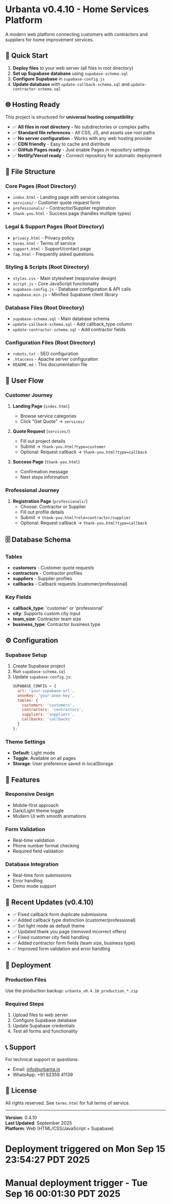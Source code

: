 # Urbanta v0.4.10 - Home Services Platform

A modern web platform connecting customers with contractors and suppliers for home improvement services.

## 🚀 Quick Start

1. **Deploy files** to your web server (all files in root directory)
2. **Set up Supabase database** using `supabase-schema.sql`
3. **Configure Supabase** in `supabase-config.js`
4. **Update database** with `update-callback-schema.sql` and `update-contractor-schema.sql`

## 🌐 Hosting Ready

This project is structured for **universal hosting compatibility**:

- ✅ **All files in root directory** - No subdirectories or complex paths
- ✅ **Standard file references** - All CSS, JS, and assets use root paths
- ✅ **No server configuration** - Works with any web hosting provider
- ✅ **CDN friendly** - Easy to cache and distribute
- ✅ **GitHub Pages ready** - Just enable Pages in repository settings
- ✅ **Netlify/Vercel ready** - Connect repository for automatic deployment

## 📁 File Structure

### Core Pages (Root Directory)
- `index.html` - Landing page with service categories
- `services/` - Customer quote request form
- `professionals/` - Contractor/Supplier registration
- `thank-you.html` - Success page (handles multiple types)

### Legal & Support Pages (Root Directory)
- `privacy.html` - Privacy policy
- `terms.html` - Terms of service
- `support.html` - Support/contact page
- `faq.html` - Frequently asked questions

### Styling & Scripts (Root Directory)
- `styles.css` - Main stylesheet (responsive design)
- `script.js` - Core JavaScript functionality
- `supabase-config.js` - Database configuration & API calls
- `supabase.min.js` - Minified Supabase client library

### Database Files (Root Directory)
- `supabase-schema.sql` - Main database schema
- `update-callback-schema.sql` - Add callback_type column
- `update-contractor-schema.sql` - Add contractor fields

### Configuration Files (Root Directory)
- `robots.txt` - SEO configuration
- `.htaccess` - Apache server configuration
- `README.md` - This documentation file

## 🔄 User Flow

### Customer Journey
1. **Landing Page** (`index.html`)
   - Browse service categories
   - Click "Get Quote" → `services/`

2. **Quote Request** (`services/`)
   - Fill out project details
   - Submit → `thank-you.html?type=customer`
   - Optional: Request callback → `thank-you.html?type=callback`

3. **Success Page** (`thank-you.html`)
   - Confirmation message
   - Next steps information

### Professional Journey
1. **Registration Page** (`professionals/`)
   - Choose: Contractor or Supplier
   - Fill out profile details
   - Submit → `thank-you.html?role=contractor/supplier`
   - Optional: Request callback → `thank-you.html?type=callback`

## 🗄️ Database Schema

### Tables
- **customers** - Customer quote requests
- **contractors** - Contractor profiles
- **suppliers** - Supplier profiles
- **callbacks** - Callback requests (customer/professional)

### Key Fields
- **callback_type**: 'customer' or 'professional'
- **city**: Supports custom city input
- **team_size**: Contractor team size
- **business_type**: Contractor business type

## ⚙️ Configuration

### Supabase Setup
1. Create Supabase project
2. Run `supabase-schema.sql`
3. Update `supabase-config.js`:
   ```javascript
   SUPABASE_CONFIG = {
     url: 'your-supabase-url',
     anonKey: 'your-anon-key',
     tables: {
       customers: 'customers',
       contractors: 'contractors',
       suppliers: 'suppliers',
       callbacks: 'callbacks'
     }
   };
   ```

### Theme Settings
- **Default**: Light mode
- **Toggle**: Available on all pages
- **Storage**: User preference saved in localStorage

## 🎨 Features

### Responsive Design
- Mobile-first approach
- Dark/Light theme toggle
- Modern UI with smooth animations

### Form Validation
- Real-time validation
- Phone number format checking
- Required field validation

### Database Integration
- Real-time form submissions
- Error handling
- Demo mode support

## 🔧 Recent Updates (v0.4.10)

- ✅ Fixed callback form duplicate submissions
- ✅ Added callback type distinction (customer/professional)
- ✅ Set light mode as default theme
- ✅ Updated thank you page (removed incorrect offers)
- ✅ Fixed customer city field handling
- ✅ Added contractor form fields (team size, business type)
- ✅ Improved form validation and error handling

## 🚀 Deployment

### Production Files
Use the production backup: `urbanta_v0.4.10_production_*.zip`

### Required Steps
1. Upload files to web server
2. Configure Supabase database
3. Update Supabase credentials
4. Test all forms and functionality

## 📞 Support

For technical support or questions:
- Email: info@urbanta.in
- WhatsApp: +91 82359 41139

## 📄 License

All rights reserved. See `terms.html` for full terms of service.

---

**Version**: 0.4.10  
**Last Updated**: September 2025  
**Platform**: Web (HTML/CSS/JavaScript + Supabase)
# Deployment triggered on Mon Sep 15 23:54:27 PDT 2025
# Manual deployment trigger - Tue Sep 16 00:01:30 PDT 2025

